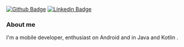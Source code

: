 
[![Github Badge](https://img.shields.io/badge/-Github-000?style=flat-square&logo=Github&logoColor=white&link=https://github.com/rodrigodojo)](https://github.com/rodrigodojo)
[![Linkedin Badge](https://img.shields.io/badge/-LinkedIn-blue?style=flat-square&logo=Linkedin&logoColor=white&link=https://www.linkedin.com/in/rodrigo-de-oliva-jorge-40922174/)](https://www.linkedin.com/in/rodrigo-de-oliva-jorge-40922174/)


### About me
I'm a mobile developer, enthusiast on Android and in Java and Kotlin .
